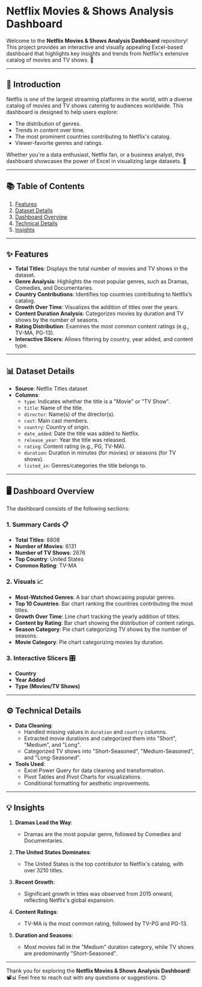 # Netflix Movies & Shows Analysis Dashboard

Welcome to the **Netflix Movies & Shows Analysis Dashboard** repository! This project provides an interactive and visually appealing Excel-based dashboard that highlights key insights and trends from Netflix's extensive catalog of movies and TV shows. 🚀

---

## 📜 Introduction

Netflix is one of the largest streaming platforms in the world, with a diverse catalog of movies and TV shows catering to audiences worldwide. This dashboard is designed to help users explore:

- The distribution of genres.
- Trends in content over time.
- The most prominent countries contributing to Netflix's catalog.
- Viewer-favorite genres and ratings.

Whether you're a data enthusiast, Netflix fan, or a business analyst, this dashboard showcases the power of Excel in visualizing large datasets. 🎉

---

## 📚 Table of Contents

1. [Features](#features)
2. [Dataset Details](#dataset-details)
3. [Dashboard Overview](#dashboard-overview)
4. [Technical Details](#technical-details)
5. [Insights](#insights)

---

## ✨ Features

- **Total Titles**: Displays the total number of movies and TV shows in the dataset.
- **Genre Analysis**: Highlights the most popular genres, such as Dramas, Comedies, and Documentaries.
- **Country Contributions**: Identifies top countries contributing to Netflix’s catalog.
- **Growth Over Time**: Visualizes the addition of titles over the years.
- **Content Duration Analysis**: Categorizes movies by duration and TV shows by the number of seasons.
- **Rating Distribution**: Examines the most common content ratings (e.g., TV-MA, PG-13).
- **Interactive Slicers**: Allows filtering by country, year added, and content type.

---

## 📊 Dataset Details

- **Source**: Netflix Titles dataset
- **Columns**:
  - `type`: Indicates whether the title is a "Movie" or "TV Show".
  - `title`: Name of the title.
  - `director`: Name(s) of the director(s).
  - `cast`: Main cast members.
  - `country`: Country of origin.
  - `date_added`: Date the title was added to Netflix.
  - `release_year`: Year the title was released.
  - `rating`: Content rating (e.g., PG, TV-MA).
  - `duration`: Duration in minutes (for movies) or seasons (for TV shows).
  - `listed_in`: Genres/categories the title belongs to.

---

## 🖥️ Dashboard Overview

The dashboard consists of the following sections:

### **1. Summary Cards** 📋

- **Total Titles**: 8808
- **Number of Movies**: 6131
- **Number of TV Shows**: 2676
- **Top Country**: United States
- **Common Rating**: TV-MA

### **2. Visuals** 📈

- **Most-Watched Genres**: A bar chart showcasing popular genres.
- **Top 10 Countries**: Bar chart ranking the countries contributing the most titles.
- **Growth Over Time**: Line chart tracking the yearly addition of titles.
- **Content by Rating**: Bar chart showing the distribution of content ratings.
- **Season Category**: Pie chart categorizing TV shows by the number of seasons.
- **Movie Category**: Pie chart categorizing movies by duration.

### **3. Interactive Slicers** 🎛️

- **Country**
- **Year Added**
- **Type (Movies/TV Shows)**

---

## ⚙️ Technical Details

- **Data Cleaning**:
  - Handled missing values in `duration` and `country` columns.
  - Extracted movie durations and categorized them into "Short", "Medium", and "Long".
  - Categorized TV shows into "Short-Seasoned", "Medium-Seasoned", and "Long-Seasoned".
- **Tools Used**:
  - Excel Power Query for data cleaning and transformation.
  - Pivot Tables and Pivot Charts for visualizations.
  - Conditional formatting for aesthetic improvements.

---

## 💡 Insights

1. **Dramas Lead the Way**:

   - Dramas are the most popular genre, followed by Comedies and Documentaries.

2. **The United States Dominates**:

   - The United States is the top contributor to Netflix's catalog, with over 3210 titles.

3. **Recent Growth**:

   - Significant growth in titles was observed from 2015 onward, reflecting Netflix's global expansion.

4. **Content Ratings**:

   - TV-MA is the most common rating, followed by TV-PG and PG-13.

5. **Duration and Seasons**:

   - Most movies fall in the "Medium" duration category, while TV shows are predominantly "Short-Seasoned".

---

Thank you for exploring the **Netflix Movies & Shows Analysis Dashboard**! 📽️📊 Feel free to reach out with any questions or suggestions. 😊



